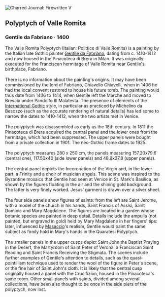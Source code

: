 <div class="artwork-of-the-day">
  <div class="container">
    <div class="img-wrapper">
      <img
        src="https://uploads7.wikiart.org/images/gentile-da-fabriano/polyptych-of-valle-romita.jpg!Large.jpg"
        alt="Charred Journal: Firewritten V" />
    </div>
    <div class="artwork-detail">
      <div class="artwork-origin"> 
        <h2 class="artwork-name">Polyptych of Valle Romita</h2>
        <h3 class="artist">
          Gentile da Fabriano
                    ·  1400
        </h3>
      </div>
      <p class="description">
        <span class="artwork-description-text ng-binding" ng-bind-html="viewModel.ArtworkOfTheDay.Description | unsafe">The Valle Romita Polyptych (Italian: Polittico di Valle Romita) is a painting by the Italian late Gothic painter <a target="_blank" href="/en/gentile-da-fabriano">Gentile da Fabriano</a>, dating from c. 1410-1412 and now housed in the Pinacoteca di Brera in Milan. It was originally executed for the Franciscan hermitage of Valle Romita near Gentile's birthplace, Fabriano.
<br>
<br>There is no information about the painting's origins. It may have been commissioned by the lord of Fabriano, Chiavello Chiavelli, when in 1406 he had the local convent restored to house his future tomb. The painting would thus date from 1406 to 1414, when Gentile left the Marche and moved to Brescia under Pandolfo III Malatesta. The presence of elements of the <a target="_blank" href="/en/paintings-by-style/international-gothic">International Gothic</a> style, in particular as practiced by Michelino da Besozzo (such as the accurate rendering of natural details) has led some to narrow the dates to 1410-1412, when the two artists met in Venice.
<br>
<br>The polyptych was disassembled as early as the 18th century. In 1811 the Pinacoteca di Brera acquired the central panel and the lower ones from the hermitage, which had been suppressed. The upper panels were bought from a private collection in 1901. The neo-Gothic frame dates to 1925.
<br>
<br>The polyptych measures 280 x 250&nbsp;cm, the panels measuring 157.20x79.6 (central one), 117.50x40 (side lower panels) and 48.9x37.8 (upper panels).
<br>
<br>The central panel depicts the Incoronation of the Virgin and, in the lower part, a Trinity and a choir of musician angels. This scene was inspired to the Byzantine mosaics that Gentile had seen at Venice in St. Mark's Basilica, as shown by the figures floating in the air and the shining gold background. The latter is very finely worked. Jesus' garment is drawn over a silver sheet.
<br>
<br>The four side panels show figures of saints: from the left are Saint Jerome, with a model of the church in his hands, Saint Francis of Assisi, Saint Dominic and Mary Magdalene. The figures are located in a garden whose botanic species are painted in deep detail. Details include the ampulla (not painted, but engraved in gold) held by Mary Magdalene in her fingers' tips: later, influenced by <a target="_blank" href="/en/masaccio">Masaccio</a>'s realism, Gentile would paint the same subject as firmly hold in Mary's hands in the Quaratesi Polyptych.
<br>
<br>The smaller panels in the upper cusps depict Saint John the Baptist Praying in the Desert, the Martyrdom of Saint Peter of Verona, a Franciscan Saint Reading and Saint Francis Receiving the Stigmata. The scenes include further examples of Gentile's attention to details, such as the quasi-pointillism technique used to render the wool of the figure in Peter's scene, or the fine hair of Saint John's cloth. It is likely that the central cusp originally housed a panel with the Crucifizion, housed in the Pinacoteca's same room. Other small panels with saints, divided among several collections, have been also thought to be once in the side piers of the polyptych, now lost.</span>
                        <div class="text-shadow-container" ng-show="showShadow" style=""></div>
      </p>
    </div>
  </div>

</div>
